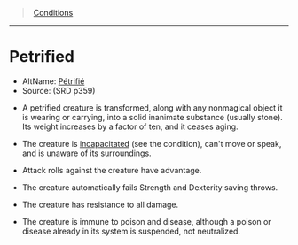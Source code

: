 ﻿---
!GenericItem
Name: Petrified
AltName: '[Pétrifié](hd_conditions_petrifie.md)'
Source: (SRD p359)
Id: conditions_vo.md#petrified
ParentLink: conditions_vo.md#conditions
ParentName: Conditions
NameLevel: 1
Attributes:
  Name: Petrified
  Markdown: >+
    # <!--Name-->Petrified<!--/Name-->


    - AltName: <!--AltName-->[Pétrifié](hd_conditions_petrifie.md)<!--/AltName-->

    - Source: <!--Source-->(SRD p359)<!--/Source-->


    * A petrified creature is transformed, along with any nonmagical object it is wearing or carrying, into a solid inanimate substance (usually stone). Its weight increases by a factor of ten, and it ceases aging.


    * The creature is [incapacitated](srd_conditions_incapacitated.md) (see the condition), can't move or speak, and is unaware of its surroundings.


    * Attack rolls against the creature have advantage.


    * The creature automatically fails Strength and Dexterity saving throws.


    * The creature has resistance to all damage.


    * The creature is immune to poison and disease, although a poison or disease already in its system is suspended, not neutralized.

  AltName: '[Pétrifié](hd_conditions_petrifie.md)'
  Source: (SRD p359)
AttributesDictionary: >+
  Name: Petrified

  Markdown: >+

    # <!--Name-->Petrified<!--/Name-->





    - AltName: <!--AltName-->[Pétrifié](hd_conditions_petrifie.md)<!--/AltName-->



    - Source: <!--Source-->(SRD p359)<!--/Source-->





    * A petrified creature is transformed, along with any nonmagical object it is wearing or carrying, into a solid inanimate substance (usually stone). Its weight increases by a factor of ten, and it ceases aging.





    * The creature is [incapacitated](srd_conditions_incapacitated.md) (see the condition), can't move or speak, and is unaware of its surroundings.





    * Attack rolls against the creature have advantage.





    * The creature automatically fails Strength and Dexterity saving throws.





    * The creature has resistance to all damage.





    * The creature is immune to poison and disease, although a poison or disease already in its system is suspended, not neutralized.



  AltName: '[Pétrifié](hd_conditions_petrifie.md)'

  Source: (SRD p359)

---
> [Conditions](srd_conditions.md)

---

# Petrified

- AltName: [Pétrifié](hd_conditions_petrifie.md)
- Source: (SRD p359)

* A petrified creature is transformed, along with any nonmagical object it is wearing or carrying, into a solid inanimate substance (usually stone). Its weight increases by a factor of ten, and it ceases aging.

* The creature is [incapacitated](srd_conditions_incapacitated.md) (see the condition), can't move or speak, and is unaware of its surroundings.

* Attack rolls against the creature have advantage.

* The creature automatically fails Strength and Dexterity saving throws.

* The creature has resistance to all damage.

* The creature is immune to poison and disease, although a poison or disease already in its system is suspended, not neutralized.

